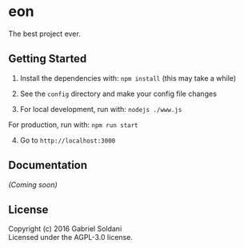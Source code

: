 # eon

The best project ever.

## Getting Started
1. Install the dependencies with: `npm install` (this may take a while)

2. See the `config` directory and make your config file changes

3. For local development, run with: `nodejs ./www.js`

For production, run with: `npm run start`

4. Go to `http://localhost:3000`

## Documentation
_(Coming soon)_

## License
Copyright (c) 2016 Gabriel Soldani  
Licensed under the AGPL-3.0 license.
